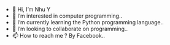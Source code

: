 - 👋 Hi, I’m Nhu Y
- 👀 I’m interested in computer programming..
- 🌱 I’m currently learning the Python programming language..
- 💞️ I’m looking to collaborate on programming..
- 📫 How to reach me ? By Facebook..



